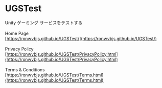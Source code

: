 # UGSTest
Unity ゲーミング サービスをテストする<br>
<br>
Home Page<br>
[https://ronwvbjs.github.io/UGSTest/](https://ronwvbjs.github.io/UGSTest/)<br>
<br>
Privacy Policy<br>
[https://ronwvbjs.github.io/UGSTest/PrivacyPolicy.html](https://ronwvbjs.github.io/UGSTest/PrivacyPolicy.html)<br>
<br>
Terms & Conditions<br>
[https://ronwvbjs.github.io/UGSTest/Terms.html](https://ronwvbjs.github.io/UGSTest/Terms.html)<br>
